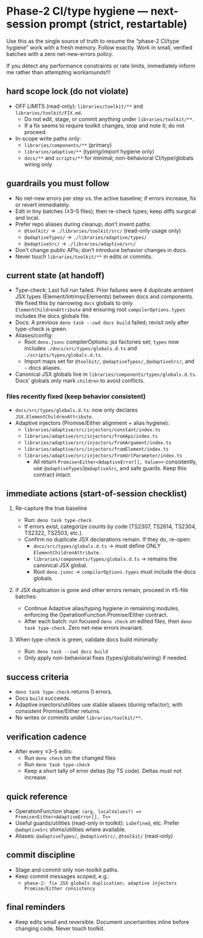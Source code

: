 # Phase-2 CI/type hygiene — next-session prompt (strict, restartable)

Use this as the single source of truth to resume the “phase-2 CI/type hygiene” work with a fresh memory. Follow exactly. Work in small, verified batches with a zero net-new-errors policy.

If you detect any performance constraints or rate limits, immediately inform me rather than attempting workarounds!!!

## hard scope lock (do not violate)
- OFF LIMITS (read-only): `libraries/toolkit/**` and `libraries/toolkit/FIX.md`.
  - Do not edit, stage, or commit anything under `libraries/toolkit/**`.
  - If a fix seems to require toolkit changes, stop and note it; do not proceed.
- In-scope write paths only:
  - `libraries/components/**` (primary)
  - `libraries/adaptive/**` (typing/import hygiene only)
  - `docs/**` and `scripts/**` for minimal, non-behavioral CI/type/globals wiring only

## guardrails you must follow
- No net-new errors per step vs. the active baseline; if errors increase, fix or revert immediately.
- Edit in tiny batches (≤3–5 files), then re-check types; keep diffs surgical and local.
- Prefer repo aliases during cleanup; don’t invent paths:
  - `@toolkit/` → `./libraries/toolkit/src/` (read-only usage only)
  - `@adaptiveTypes/` → `./libraries/adaptive/types/`
  - `@adaptiveSrc/` → `./libraries/adaptive/src/`
- Don’t change public APIs; don’t introduce behavior changes in docs.
- Never touch `libraries/toolkit/**` in edits or commits.

## current state (at handoff)
- Type-check: Last full run failed. Prior failures were 4 duplicate ambient JSX types (Element/IntrinsicElements) between docs and components. We fixed this by narrowing `docs` globals to only `ElementChildrenAttribute` and ensuring root `compilerOptions.types` includes the docs globals file.
- Docs: A previous `deno task --cwd docs build` failed; revisit only after type-check is green.
- Aliases/config:
  - Root `deno.jsonc` compilerOptions: jsx factories set; `types` now includes `./docs/src/types/globals.d.ts` and `./scripts/types/globals.d.ts`.
  - Import maps set for `@toolkit/`, `@adaptiveTypes/`, `@adaptiveSrc/`, and `~` docs aliases.
- Canonical JSX globals live in `libraries/components/types/globals.d.ts`. Docs’ globals only mark `children` to avoid conflicts.

### files recently fixed (keep behavior consistent)
- `docs/src/types/globals.d.ts`: now only declares `JSX.ElementChildrenAttribute`.
- Adaptive injectors (Promise/Either alignment + alias hygiene):
  - `libraries/adaptive/src/injectors/constant/index.ts`
  - `libraries/adaptive/src/injectors/fromApi/index.ts`
  - `libraries/adaptive/src/injectors/fromArgument/index.ts`
  - `libraries/adaptive/src/injectors/fromElement/index.ts`
  - `libraries/adaptive/src/injectors/fromUrlParameter/index.ts`
    - All return `Promise<Either<AdaptiveError[], Value>>` consistently, use `@adaptiveTypes`/`@adaptiveSrc`, and safe guards. Keep this contract intact.

## immediate actions (start-of-session checklist)
1) Re-capture the true baseline
   - Run: `deno task type-check`
   - If errors exist, categorize counts by code (TS2307, TS2614, TS2304, TS2322, TS2503, etc.).
   - Confirm no duplicate JSX declarations remain. If they do, re-open:
     - `docs/src/types/globals.d.ts` → must define ONLY `ElementChildrenAttribute`.
     - `libraries/components/types/globals.d.ts` → remains the canonical JSX global.
     - Root `deno.jsonc` → `compilerOptions.types` must include the docs globals.

2) If JSX duplication is gone and other errors remain, proceed in ≤5-file batches:
   - Continue Adaptive alias/typing hygiene in remaining modules, enforcing the OperationFunction Promise/Either contract.
   - After each batch: run focused `deno check` on edited files, then `deno task type-check`. Zero net-new errors invariant.

3) When type-check is green, validate docs build minimally:
   - Run: `deno task --cwd docs build`
   - Only apply non-behavioral fixes (types/globals/wiring) if needed.

## success criteria
- `deno task type-check` returns 0 errors.
- Docs `build` succeeds.
- Adaptive injectors/utilities use stable aliases (during refactor), with consistent Promise/Either returns.
- No writes or commits under `libraries/toolkit/**`.

## verification cadence
- After every ≤3–5 edits:
  - Run `deno check` on the changed files
  - Run `deno task type-check`
  - Keep a short tally of error deltas (by TS code). Deltas must not increase.

## quick reference
- OperationFunction<T> shape: `(arg, localValues?) => Promise<Either<AdaptiveError[], T>>`
- Useful guards/utilities (read-only in toolkit): `isDefined`, etc. Prefer `@adaptiveSrc` shims/utilities where available.
- Aliases: `@adaptiveTypes/`, `@adaptiveSrc/`, `@toolkit/` (read-only)

## commit discipline
- Stage and commit only non-toolkit paths.
- Keep commit messages scoped, e.g.:
  - `phase-2: fix JSX globals duplication; adaptive injectors Promise/Either consistency`

## final reminders
- Keep edits small and reversible. Document uncertainties inline before changing code. Never touch toolkit.
